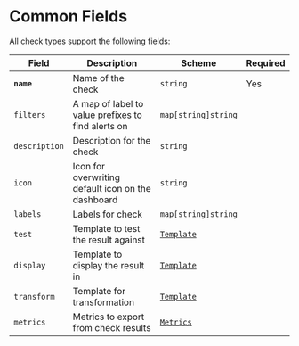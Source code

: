 # Common Fields

All check types support the following fields:

| Field         | Description                                        | Scheme                               | Required |
| ------------- | -------------------------------------------------- | -------------------------------------| -------- |
| **`name`**    | Name of the check                                  | `string`                             | Yes      |
| `filters`     | A map of label to value prefixes to find alerts on | `map[string]string`                  |          |
| `description` | Description for the check                          | `string`                             |          |
| `icon`        | Icon for overwriting default icon on the dashboard | `string`                             |          |
| `labels`      | Labels for check                                   | `map[string]string`                  |          |
| `test`        | Template to test the result against                | [`Template`](../concepts/templating) |          |
| `display`     | Template to display the result in                  | [`Template`](../concepts/templating) |          |
| `transform`   | Template for transformation                        | [`Template`](../concepts/templating) |          |
| `metrics`     | Metrics to export from check results               | [`Metrics`](../concepts/metrics) |          |
